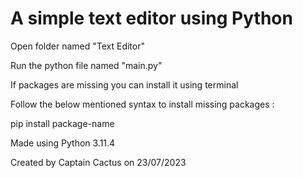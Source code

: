 # A simple text editor using Python
Open folder named  "Text Editor" 

Run the python file named "main.py"

If packages are missing you can install it using terminal

Follow the below mentioned syntax to install missing packages :

pip install package-name  

Made using Python 3.11.4

Created by Captain Cactus on 23/07/2023
